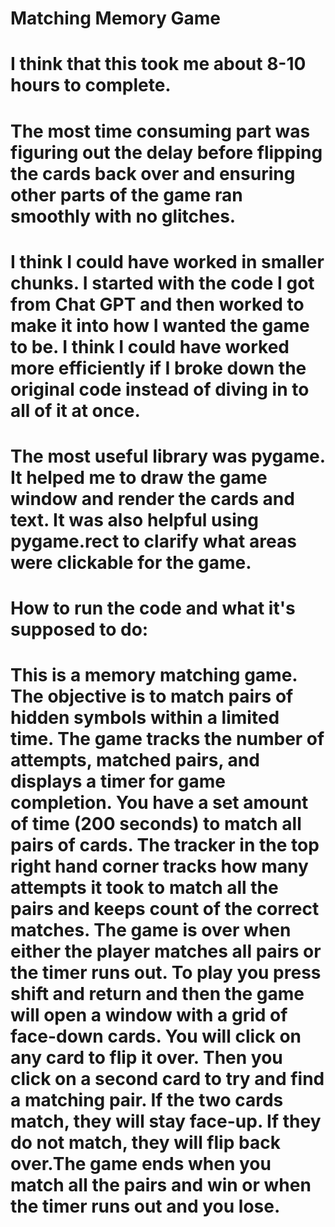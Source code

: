 # Matching Memory Game
# I think that this took me about 8-10 hours to complete.
# The most time consuming part was figuring out the delay before flipping the cards back over and ensuring other parts of the game ran smoothly with no glitches. 
# I think I could have worked in smaller chunks. I started with the code I got from Chat GPT and then worked to make it into how I wanted the game to be. I think I could have worked more efficiently if I broke down the original code instead of diving in to all of it at once. 
# The most useful library was pygame. It helped me to draw the game window and render the cards and text. It was also helpful using pygame.rect to clarify what areas were clickable for the game. 
# How to run the code and what it's supposed to do:
# This is a memory matching game. The objective is to match pairs of hidden symbols within a limited time. The game tracks the number of attempts, matched pairs, and displays a timer for game completion. You have a set amount of time (200 seconds) to match all pairs of cards. The tracker in the top right hand corner tracks how many attempts it took to match all the pairs and keeps count of the correct matches. The game is over when either the player matches all pairs or the timer runs out. To play you press shift and return and then the game will open a window with a grid of face-down cards. You will click on any card to flip it over. Then you click on a second card to try and find a matching pair. If the two cards match, they will stay face-up. If they do not match, they will flip back over.The game ends when you match all the pairs and win or when the timer runs out and you lose.

